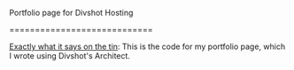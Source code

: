 Portfolio page for Divshot Hosting

============================

[Exactly what it says on the tin](http://tvtropes.org/pmwiki/pmwiki.php/Main/ExactlyWhatItSaysOnTheTin): This is the code for my portfolio page, which I wrote using Divshot's Architect.

